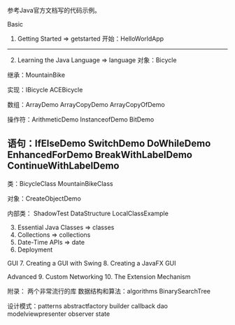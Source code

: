 参考Java官方文档写的代码示例。

Basic
1. Getting Started   => getstarted
开始：HelloWorldApp
------------------

2. Learning the Java Language => language
对象：Bicycle

继承：MountainBike

实现：IBicycle
ACEBicycle

数组：ArrayDemo
ArrayCopyDemo
ArrayCopyOfDemo

操作符：ArithmeticDemo
InstanceofDemo
BitDemo

语句：IfElseDemo
SwitchDemo
DoWhileDemo
EnhancedForDemo
BreakWithLabelDemo
ContinueWithLabelDemo
---------------------

类：BicycleClass
MountainBikeClass

对象：CreateObjectDemo

内部类：
ShadowTest
DataStructure
LocalClassExample







3. Essential Java Classes   => classes
4. Collections  => collections
5. Date-Time APIs   => date
6. Deployment

GUI
7. Creating a GUI with Swing
8. Creating a JavaFX GUI

Advanced
9. Custom Networking
10. The Extension Mechanism

附录：
两个非常流行的库
数据结构和算法：algorithms
BinarySearchTree


设计模式：patterns
abstractfactory
builder
callback
dao
modelviewpresenter
observer
state
